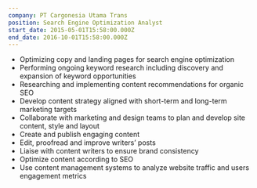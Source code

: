 ```yaml
---
company: PT Cargonesia Utama Trans
position: Search Engine Optimization Analyst
start_date: 2015-05-01T15:58:00.000Z
end_date: 2016-10-01T15:58:00.000Z
---
```

* Optimizing copy and landing pages for search engine optimization
* Performing ongoing keyword research including discovery and expansion of keyword opportunities
* Researching and implementing content recommendations for organic SEO
* Develop content strategy aligned with short-term and long-term marketing targets
* Collaborate with marketing and design teams to plan and develop site content, style and layout
* Create and publish engaging content
* Edit, proofread and improve writers’ posts
* Liaise with content writers to ensure brand consistency
* Optimize content according to SEO
* Use content management systems to analyze website traffic and users engagement metrics

